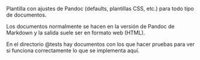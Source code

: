 



Plantilla con ajustes de Pandoc (defaults, plantillas CSS, etc.) para todo
tipo de documentos.

Los documentos normalmente se hacen en la versión de Pandoc de Markdown y la
salida suele ser en formato web (HTML).

En el directorio @tests hay documentos con los que hacer pruebas para ver si
funciona correctamente lo que se implementa aquí.




